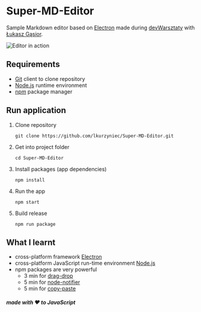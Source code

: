 # Super-MD-Editor

Sample Markdown editor based on [Electron][electron] made during [devWarsztaty](http://devwarsztaty.pl/) with [Łukasz Gąsior](http://gasior.net.pl/).

![Editor in action](http://kurzyniec.pl/wp-content/uploads/2017/10/md-editor.gif "Editor in action")

## Requirements

- [Git](https://git-scm.com/downloads) client to clone repository
- [Node.js](https://nodejs.org/en/download/) runtime environment
- [npm](https://www.npmjs.com/package/npm) package manager

## Run application

1. Clone repository 

    `git clone https://github.com/lkurzyniec/Super-MD-Editor.git`

2. Get into project folder

    `cd Super-MD-Editor`

3. Install packages (app dependencies)

    `npm install`

4. Run the app

    `npm start`

5. Build release
    
    `npm run package`

## What I learnt

- cross-platform framework [Electron][electron]
- cross-platform JavaScript run-time environment [Node.js](https://nodejs.org/)
- npm packages are very powerful
    * 3 min for [drag-drop](https://www.npmjs.com/package/drag-drop)
    * 5 min for [node-notifier](https://www.npmjs.com/package/node-notifier)
    * 5 min for [copy-paste](https://www.npmjs.com/package/copy-paste)

##### made with ♥ to JavaScript
<!-- links -->
[electron]: https://electron.atom.io/